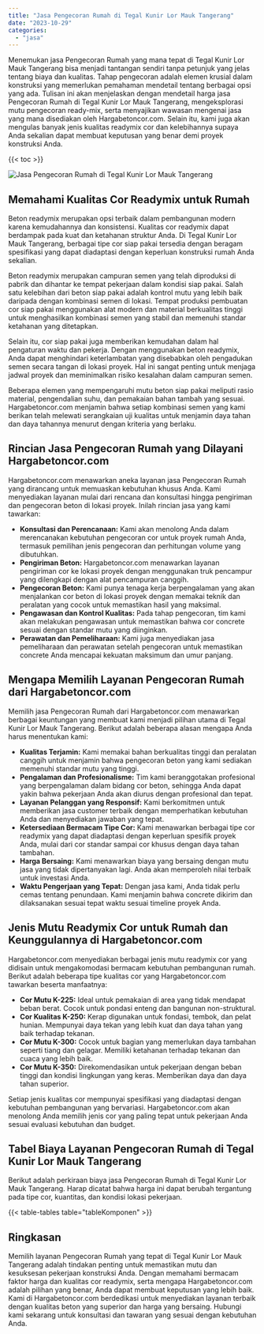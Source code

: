 ```yaml
---
title: "Jasa Pengecoran Rumah di Tegal Kunir Lor Mauk Tangerang"
date: "2023-10-29"
categories: 
  - "jasa"
---
```



Menemukan jasa Pengecoran Rumah yang mana tepat di Tegal Kunir Lor Mauk Tangerang bisa menjadi tantangan sendiri tanpa petunjuk yang jelas tentang biaya dan kualitas. Tahap pengecoran adalah elemen krusial dalam konstruksi yang memerlukan pemahaman mendetail tentang berbagai opsi yang ada. Tulisan ini akan menjelaskan dengan mendetail harga jasa Pengecoran Rumah di Tegal Kunir Lor Mauk Tangerang, mengeksplorasi mutu pengecoran ready-mix, serta menyajikan wawasan mengenai jasa yang mana disediakan oleh Hargabetoncor.com. Selain itu, kami juga akan mengulas banyak jenis kualitas readymix cor dan kelebihannya supaya Anda sekalian dapat membuat keputusan yang benar demi proyek konstruksi Anda.

{{< toc >}}

![Jasa Pengecoran Rumah di Tegal Kunir Lor Mauk Tangerang](https://hargareadymixid.github.io/hbc/readymix-hbc%20(13).png)

## Memahami Kualitas Cor Readymix untuk Rumah

Beton readymix merupakan opsi terbaik dalam pembangunan modern karena kemudahannya dan konsistensi. Kualitas cor readymix dapat berdampak pada kuat dan ketahanan struktur Anda. Di Tegal Kunir Lor Mauk Tangerang, berbagai tipe cor siap pakai tersedia dengan beragam spesifikasi yang dapat diadaptasi dengan keperluan konstruksi rumah Anda sekalian.

Beton readymix merupakan campuran semen yang telah diproduksi di pabrik dan dihantar ke tempat pekerjaan dalam kondisi siap pakai. Salah satu kelebihan dari beton siap pakai adalah kontrol mutu yang lebih baik daripada dengan kombinasi semen di lokasi. Tempat produksi pembuatan cor siap pakai menggunakan alat modern dan material berkualitas tinggi untuk menghasilkan kombinasi semen yang stabil dan memenuhi standar ketahanan yang ditetapkan.

Selain itu, cor siap pakai juga memberikan kemudahan dalam hal pengaturan waktu dan pekerja. Dengan menggunakan beton readymix, Anda dapat menghindari keterlambatan yang disebabkan oleh pengadukan semen secara tangan di lokasi proyek. Hal ini sangat penting untuk menjaga jadwal proyek dan meminimalkan risiko kesalahan dalam campuran semen.

Beberapa elemen yang mempengaruhi mutu beton siap pakai meliputi rasio material, pengendalian suhu, dan pemakaian bahan tambah yang sesuai. Hargabetoncor.com menjamin bahwa setiap kombinasi semen yang kami berikan telah melewati serangkaian uji kualitas untuk menjamin daya tahan dan daya tahannya menurut dengan kriteria yang berlaku.

## Rincian Jasa Pengecoran Rumah yang Dilayani Hargabetoncor.com

Hargabetoncor.com menawarkan aneka layanan jasa Pengecoran Rumah yang dirancang untuk memuaskan kebutuhan khusus Anda. Kami menyediakan layanan mulai dari rencana dan konsultasi hingga pengiriman dan pengecoran beton di lokasi proyek. Inilah rincian jasa yang kami tawarkan:

- **Konsultasi dan Perencanaan:** Kami akan menolong Anda dalam merencanakan kebutuhan pengecoran cor untuk proyek rumah Anda, termasuk pemilihan jenis pengecoran dan perhitungan volume yang dibutuhkan.
- **Pengiriman Beton:** Hargabetoncor.com menawarkan layanan pengiriman cor ke lokasi proyek dengan menggunakan truk pencampur yang dilengkapi dengan alat pencampuran canggih.
- **Pengecoran Beton:** Kami punya tenaga kerja berpengalaman yang akan menjalankan cor beton di lokasi proyek dengan memakai teknik dan peralatan yang cocok untuk memastikan hasil yang maksimal.
- **Pengawasan dan Kontrol Kualitas:** Pada tahap pengecoran, tim kami akan melakukan pengawasan untuk memastikan bahwa cor concrete sesuai dengan standar mutu yang diinginkan.
- **Perawatan dan Pemeliharaan:** Kami juga menyediakan jasa pemeliharaan dan perawatan setelah pengecoran untuk memastikan concrete Anda mencapai kekuatan maksimum dan umur panjang.

## Mengapa Memilih Layanan Pengecoran Rumah dari Hargabetoncor.com

Memilih jasa Pengecoran Rumah dari Hargabetoncor.com menawarkan berbagai keuntungan yang membuat kami menjadi pilihan utama di Tegal Kunir Lor Mauk Tangerang. Berikut adalah beberapa alasan mengapa Anda harus menentukan kami:

- **Kualitas Terjamin:** Kami memakai bahan berkualitas tinggi dan peralatan canggih untuk menjamin bahwa pengecoran beton yang kami sediakan memenuhi standar mutu yang tinggi.
- **Pengalaman dan Profesionalisme:** Tim kami beranggotakan profesional yang berpengalaman dalam bidang cor beton, sehingga Anda dapat yakin bahwa pekerjaan Anda akan diurus dengan profesional dan tepat.
- **Layanan Pelanggan yang Responsif:** Kami berkomitmen untuk memberikan jasa customer terbaik dengan memperhatikan kebutuhan Anda dan menyediakan jawaban yang tepat.
- **Ketersediaan Bermacam Tipe Cor:** Kami menawarkan berbagai tipe cor readymix yang dapat diadaptasi dengan keperluan spesifik proyek Anda, mulai dari cor standar sampai cor khusus dengan daya tahan tambahan.
- **Harga Bersaing:** Kami menawarkan biaya yang bersaing dengan mutu jasa yang tidak dipertanyakan lagi. Anda akan memperoleh nilai terbaik untuk investasi Anda.
- **Waktu Pengerjaan yang Tepat:** Dengan jasa kami, Anda tidak perlu cemas tentang penundaan. Kami menjamin bahwa concrete dikirim dan dilaksanakan sesuai tepat waktu sesuai timeline proyek Anda.

## Jenis Mutu Readymix Cor untuk Rumah dan Keunggulannya di Hargabetoncor.com

Hargabetoncor.com menyediakan berbagai jenis mutu readymix cor yang didisain untuk mengakomodasi bermacam kebutuhan pembangunan rumah. Berikut adalah beberapa tipe kualitas cor yang Hargabetoncor.com tawarkan beserta manfaatnya:

- **Cor Mutu K-225:** Ideal untuk pemakaian di area yang tidak mendapat beban berat. Cocok untuk pondasi enteng dan bangunan non-struktural.
- **Cor Kualitas K-250:** Kerap digunakan untuk fondasi, tembok, dan pelat hunian. Mempunyai daya tekan yang lebih kuat dan daya tahan yang baik terhadap tekanan.
- **Cor Mutu K-300:** Cocok untuk bagian yang memerlukan daya tambahan seperti tiang dan gelagar. Memiliki ketahanan terhadap tekanan dan cuaca yang lebih baik.
- **Cor Mutu K-350:** Direkomendasikan untuk pekerjaan dengan beban tinggi dan kondisi lingkungan yang keras. Memberikan daya dan daya tahan superior.

Setiap jenis kualitas cor mempunyai spesifikasi yang diadaptasi dengan kebutuhan pembangunan yang bervariasi. Hargabetoncor.com akan menolong Anda memilih jenis cor yang paling tepat untuk pekerjaan Anda sesuai evaluasi kebutuhan dan budget.

## Tabel Biaya Layanan Pengecoran Rumah di Tegal Kunir Lor Mauk Tangerang

Berikut adalah perkiraan biaya jasa Pengecoran Rumah di Tegal Kunir Lor Mauk Tangerang. Harap dicatat bahwa harga ini dapat berubah tergantung pada tipe cor, kuantitas, dan kondisi lokasi pekerjaan.

{{< table-tables table="tableKomponen" >}}

## Ringkasan

Memilih layanan Pengecoran Rumah yang tepat di Tegal Kunir Lor Mauk Tangerang adalah tindakan penting untuk memastikan mutu dan kesuksesan pekerjaan konstruksi Anda. Dengan memahami bermacam faktor harga dan kualitas cor readymix, serta mengapa Hargabetoncor.com adalah pilihan yang benar, Anda dapat membuat keputusan yang lebih baik. Kami di Hargabetoncor.com berdedikasi untuk menyediakan layanan terbaik dengan kualitas beton yang superior dan harga yang bersaing. Hubungi kami sekarang untuk konsultasi dan tawaran yang sesuai dengan kebutuhan Anda.
